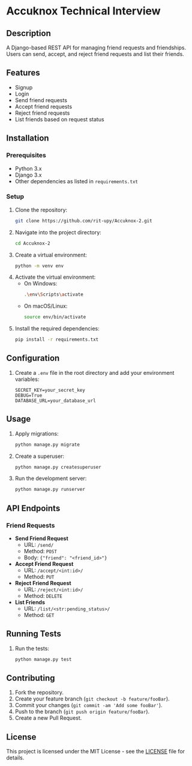 # Accuknox Technical Interview

## Description

A Django-based REST API for managing friend requests and friendships. Users can send, accept, and reject friend requests and list their friends.

## Features

- Signup
- Login
- Send friend requests
- Accept friend requests
- Reject friend requests
- List friends based on request status

## Installation

### Prerequisites

- Python 3.x
- Django 3.x
- Other dependencies as listed in `requirements.txt`

### Setup

1. Clone the repository:
   ```bash
   git clone https://github.com/rit-upy/Accuknox-2.git
   ```
2. Navigate into the project directory:
   ```bash
   cd Accuknox-2
   ```
3. Create a virtual environment:
   ```bash
   python -m venv env
   ```
4. Activate the virtual environment:
   - On Windows:
     ```bash
     .\env\Scripts\activate
     ```
   - On macOS/Linux:
     ```bash
     source env/bin/activate
     ```
5. Install the required dependencies:
   ```bash
   pip install -r requirements.txt
   ```

## Configuration

1. Create a `.env` file in the root directory and add your environment variables:
   ```plaintext
   SECRET_KEY=your_secret_key
   DEBUG=True
   DATABASE_URL=your_database_url
   ```

## Usage

1. Apply migrations:
   ```bash
   python manage.py migrate
   ```
2. Create a superuser:
   ```bash
   python manage.py createsuperuser
   ```
3. Run the development server:
   ```bash
   python manage.py runserver
   ```

## API Endpoints

### Friend Requests

- **Send Friend Request**
  - URL: `/send/`
  - Method: `POST`
  - Body: `{"friend": "<friend_id>"}`
- **Accept Friend Request**
  - URL: `/accept/<int:id>/`
  - Method: `PUT`
- **Reject Friend Request**
  - URL: `/reject/<int:id>/`
  - Method: `DELETE`
- **List Friends**
  - URL: `/list/<str:pending_status>/`
  - Method: `GET`

## Running Tests

1. Run the tests:
   ```bash
   python manage.py test
   ```

## Contributing

1. Fork the repository.
2. Create your feature branch (`git checkout -b feature/fooBar`).
3. Commit your changes (`git commit -am 'Add some fooBar'`).
4. Push to the branch (`git push origin feature/fooBar`).
5. Create a new Pull Request.

## License

This project is licensed under the MIT License - see the [LICENSE](LICENSE) file for details.

